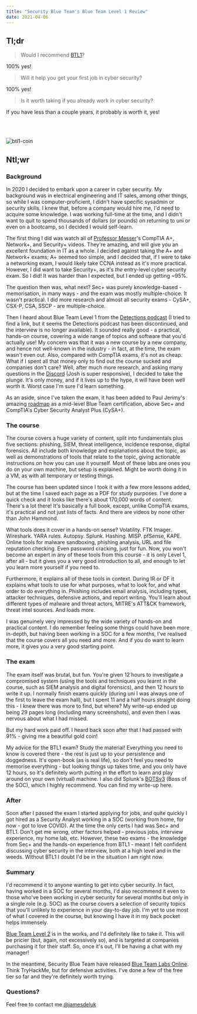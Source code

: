 ```yaml
---
title: "Security Blue Team's Blue Team Level 1 Review"
date: 2021-04-06
---
```


## Tl;dr

> Would I recommend [BTL1](https://securityblue.team/why-btl1/)?

100% yes!

> Will it help you get your first job in cyber security?

100% yes!

> Is it worth taking if you already work in cyber security?

If you have less than a couple years, it probably is worth it, yes!

<br><br>

![btl1-coin](/images/old/btl1-coin.jpg)

## Ntl;wr

### Background

In 2020 I decided to embark upon a career in cyber security. My background was in electrical engineering and IT sales, among other things, so while I was computer-proficient, I didn't have specific sysadmin or security skills. I knew that, before a company would hire me, I'd need to acquire some knowledge. I was working full-time at the time, and I didn't want to quit to spend thousands of dollars (or pounds) on returning to uni or even on a bootcamp, so I decided I would self-learn.

The first thing I did was watch all of [Professor Messer](https://www.youtube.com/channel/UCkefXKtInZ9PLsoGRtml2FQ)'s CompTIA A+, Network+, and Security+ videos. They're amazing, and will give you an excellent foundation in IT as a whole. I decided against taking the A+ and Network+ exams; A+ seemed too simple, and I decided that, if I were to take a networking exam, I would likely take CCNA instead as it's more practical. However, I did want to take Security+, as it's *the* entry-level cyber security exam. So I did! It was harder than I expected, but I ended up getting ~95%.

The question then was, what next? Sec+ was purely knowledge-based - memorisation, in many ways - and the exam was mostly multiple-choice. It wasn't practical. I did more research and almost all security exams - CySA+, CSX-P, CSA, SSCP - are multiple-choice.

Then I heard about Blue Team Level 1 from the [Detections podcast](https://twitter.com/detect_pod) (I tried to find a link, but it seems the Detections podcast has been discontinued, and the interview is no longer available). It sounded really good - a practical, hands-on course, covering a wide range of topics and software that you'd actually use! My concern was that it was a new course by a new company, and hence not well-known in the industry - in fact, at the time, the exam wasn't even out. Also, compared with CompTIA exams, it's not as cheap. What if I spent all that money only to find out the course sucked and companies don't care? Well, after much more research, and asking many questions in the [Discord](https://discord.com/invite/gEUeKm8) (Josh is super responsive), I decided to take the plunge. It's only money, and if it lives up to the hype, it will have been well worth it. Worst case I'm sure I'd learn something.

As an aside, since I've taken the exam, it has been added to Paul Jerimy's amazing [roadmap](https://pauljerimy.com/security-certification-roadmap/) as a mid-level Blue Team certification, above Sec+ and CompTIA's Cyber Security Analyst Plus (CySA+).

### The course

The course covers a huge variety of content, split into fundamentals plus five sections: phishing, SIEM, threat intelligence, incidence response, digital forensics. All include both knowledge and explanations about the topic, as well as demonstrations of tools that relate to the topic, giving actionable instructions on how you can use it yourself. Most of these labs are ones you do on your own machine, but setup is explained. Might be worth doing it in a VM, as with all temporary or testing things.

The course has been updated since I took it with a few more lessons added, but at the time I saved each page as a PDF for study purposes. I've done a quick check and it looks like there's about 170,000 words of content. There's a lot there! It's basically a full book, except, unlike CompTIA exams, it's practical and not just lists of facts. And there are videos by none other than John Hammond.

What tools does it cover in a hands-on sense? Volatility. FTK Imager. Wireshark. YARA rules. Autopsy. Splunk. Hashing. MISP. pfSense, KAPE. Online tools for malware sandboxing, phishing analysis, URL and file reputation checking. Even password cracking, just for fun. Now, you won't become an expert in any of these tools from this course - it is only Level 1, after all - but it gives you a very good introduction to all, and enough to let you learn more yourself if you need to.

Furthermore, it explains all of these tools in context. During IR or DF it explains what tools to use for what purposes, what to look for, and what order to do everything in. Phishing includes email analysis, including types, attacker techniques, defensive actions, and report writing. You'll learn about different types of malware and threat actors, MITRE's ATT&CK framework, threat intel sources. And loads more.

I was genuinely very impressed by the wide variety of hands-on and practical content. I do remember feeling some things could have been more in-depth, but having been working in a SOC for a few months, I've realised that the course covers all you need and more. And if you do want to learn more, it gives you a very good starting point.

### The exam

The exam itself was brutal, but fun. You're given 12 hours to investigate a compromised system (using the tools and techniques you learnt in the course, such as SIEM analysis and digital forensics), and then 12 hours to write it up. I normally finish exams quickly (during uni I was always one of the first to leave the exam hall), but I spent 11 and a half hours straight doing this - I knew there was more to find, but where? My write-up ended up being 29 pages long (including many screenshots), and even then I was nervous about what I had missed.

But my hard work paid off. I heard back soon after that I had passed with 91% - giving me a beautiful gold coin!

My advice for the BTL1 exam? Study the material! Everything you need to know is covered there - the rest is just up to your persistence and doggedness. It's open-book (as is real life), so don't feel you need to memorise everything - but looking things up takes time, and you only have 12 hours, so it's definitely worth putting in the effort to learn and play around on your own (virtual) machine. I also did Splunk's [BOTSv3](https://www.jamesgibbins.com/posts/botsv3/) (Boss of the SOC), which I highly recommend. You can find my write-up here.

### After

Soon after I passed the exam I started applying for jobs, and quite quickly I got hired as a Security Analyst working in a SOC (working from home, for now - got to love COVID). At the time the only certs I had was Sec+ and BTL1. Don't get me wrong, other factors helped - previous jobs, interview experience, my home lab, etc. However, these two exams - the knowledge from Sec+ and the hands-on experience from BTL1 - meant I felt confident discussing cyber security in the interview, both at a high level and in the weeds. Without BTL1 I doubt I'd be in the situation I am right now.

### Summary

I'd recommend it to anyone wanting to get into cyber security. In fact, having worked in a SOC for several months, I'd also recommend it even to those who've been working in cyber security for several months but only in a single role (e.g. SOC) as the course covers a selection of security topics that you'll unlikely to experience in your day-to-day job. I'm yet to use most of what I covered in the course, but knowing I have it in my back pocket helps immensely.

[Blue Team Level 2](https://securityblue.team/courses/blue-team-level-2-certification-professional/) is in the works, and I'd definitely like to take it. This will be pricier (but, again, not excessively so), and is targeted at companies purchasing it for their staff. So, once it's out, I'll be having a chat with my manager!

In the meantime, Security Blue Team have released [Blue Team Labs Online](https://blueteamlabs.online/). Think TryHackMe, but for defensive activities. I've done a few of the free tier so far and they're definitely worth trying.

### Questions?

Feel free to contact me [@jamesdeluk](https://twitter.com/jamesdeluk)